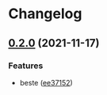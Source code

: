 # Changelog

## [0.2.0](https://www.github.com/kalosisz/git-workshop/compare/v0.1.0...v0.2.0) (2021-11-17)


### Features

* beste ([ee37152](https://www.github.com/kalosisz/git-workshop/commit/ee3715299ba05ca7bf9c1f88213eb61b4dfc8791))
